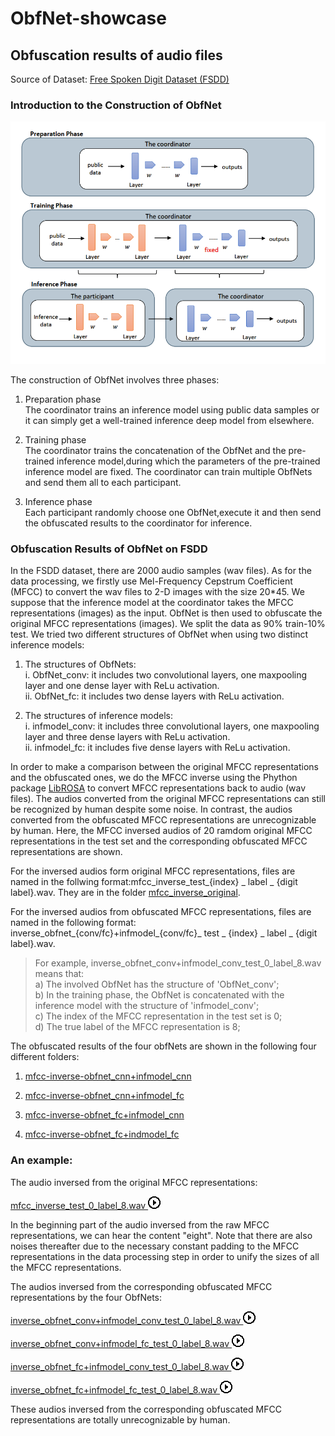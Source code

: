 # ObfNet-showcase

## Obfuscation results of audio files 


Source of Dataset: [Free Spoken Digit Dataset (FSDD)](https://github.com/Jakobovski/free-spoken-digit-dataset)  


### Introduction to the Construction of ObfNet 


![Construction of ObfNet](imgs/struct.PNG)  


The construction of ObfNet involves three phases:  


1. Preparation phase  
The coordinator trains an inference model using public data samples or it can simply get a well-trained inference deep model from elsewhere.  


2. Training phase  
The coordinator trains the concatenation of the ObfNet and the pre-trained inference model,during which the parameters of the pre-trained inference model are fixed. The coordinator can train multiple ObfNets and send them all to each participant.  


3. Inference phase  
Each participant randomly choose one ObfNet,execute it and then send the obfuscated results to the coordinator for inference.  


### Obfuscation Results of ObfNet on FSDD 

In the FSDD dataset, there are 2000 audio samples (wav files). As for the data processing, we firstly use Mel-Frequency Cepstrum Coefficient (MFCC) to convert the wav files to 2-D images with the size 20*45. We suppose that the inference model at the coordinator takes the MFCC representations (images) as the input. ObfNet is then used to obfuscate the original MFCC representations (images). We split the data as 90% train-10% test. We tried two different structures of ObfNet when using two distinct inference models:

1. The structures of ObfNets:  
i. ObfNet_conv: it includes two convolutional layers, one maxpooling layer and one dense layer with ReLu activation.  
ii. ObfNet_fc: it includes two dense layers with ReLu activation.  

2. The structures of inference models:  
i. infmodel_conv: it includes three convolutional layers, one maxpooling layer and three dense layers with ReLu activation.  
ii. infmodel_fc: it includes five dense layers with ReLu activation.


In order to make a comparison between the original MFCC representations and the obfuscated ones, we do the MFCC inverse using the Phython package [LibROSA](https://librosa.github.io/librosa/) to convert MFCC representations back to audio (wav files). The audios converted from the original MFCC representations can still be recognized by human despite some noise. In contrast, the audios converted from the obfuscated MFCC representations are unrecognizable by human. Here, the MFCC inversed audios of 20 ramdom original MFCC representations in the test set and the corresponding obfuscated MFCC representations are shown.  

For the inversed audios form original MFCC representations, files are named in the follwing format:mfcc_inverse_test_{index} _ label _ {digit label}.wav. They are in the folder [mfcc_inverse_original](./mfcc_inverse_original).



For the inversed audios from obfuscated MFCC representations, files are named in the following format: inverse_obfnet_{conv/fc}+infmodel_{conv/fc}_ test _ {index} _ label _ {digit label}.wav.  
>For example, inverse_obfnet_conv+infmodel_conv_test_0_label_8.wav means that:  
>a) The involved ObfNet has the structure of 'ObfNet_conv';  
>b) In the training phase, the ObfNet is concatenated with the inference model with the structure of 'infmodel_conv';  
>c) The index of the MFCC representation in the test set is 0;  
>d) The true label of the MFCC representation is 8;  

The obfuscated results of the four obfNets are shown in the following four different folders:

1. [mfcc-inverse-obfnet_cnn+infmodel_cnn](./mfcc-inverse-obfnet_cnn+infmodel_cnn)


2. [mfcc-inverse-obfnet_cnn+infmodel_fc](./mfcc-inverse-obfnet_cnn+infmodel_fc)


3. [mfcc-inverse-obfnet_fc+infmodel_cnn](./mfcc-inverse-obfnet_fc+infmodel_cnn)


4. [mfcc-inverse-obfnet_fc+indmodel_fc](./mfcc-inverse-obfnet_fc+infmodel_fc)




### An example:
The audio inversed from the original MFCC representations:  

[mfcc_inverse_test_0_label_8.wav ![](imgs/playicon.png)](https://drive.google.com/file/d/1iHjHWWl2bLjnlxrBDsrH1KxUGjo2LGU2/view?usp=sharing)  

In the beginning part of the audio inversed from the raw MFCC representations, we can hear the content "eight". Note that there are also noises thereafter due to the necessary constant padding to the MFCC representations in the data processing step in order to unify the sizes of all the MFCC representations.


The audios inversed from the corresponding obfuscated MFCC representations by the four ObfNets:

[inverse_obfnet_conv+infmodel_conv_test_0_label_8.wav ![](imgs/playicon.png)](https://drive.google.com/file/d/1rX-LaCyfWNdPE3-99Ygsi5PtR6i25Ezs/view?usp=sharing)

[inverse_obfnet_conv+infmodel_fc_test_0_label_8.wav ![](imgs/playicon.png)](https://drive.google.com/file/d/1gtVU_c51N59ZUX9vDzOGclsngV0KSHGM/view?usp=sharing)

[inverse_obfnet_fc+infmodel_conv_test_0_label_8.wav ![](imgs/playicon.png)](https://drive.google.com/file/d/19lF8GVR0FjHtOeiPd7UM0rAClQzctwXM/view?usp=sharing)

[inverse_obfnet_fc+infmodel_fc_test_0_label_8.wav ![](imgs/playicon.png)](https://drive.google.com/file/d/13s2Asu-7IzDPZvYC4VvsapKZ6fX4MsvA/view?usp=sharing)  

These audios inversed from the corresponding obfuscated MFCC representations are totally unrecognizable by human.
